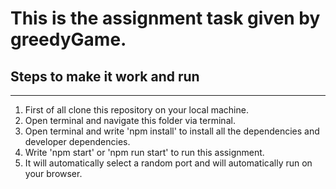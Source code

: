 # This is the assignment task given by greedyGame.

## Steps to make it work and run
-----------------------------------
1. First of all clone this repository on your local machine.
2. Open terminal and navigate this folder via terminal.
3. Open terminal and write 'npm install' to install all the dependencies and developer dependencies.
4. Write 'npm start' or 'npm run start' to run this assignment.
5. It will automatically select a random port and will automatically run on your browser. 